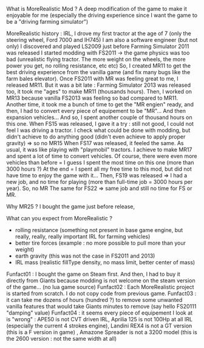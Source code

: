 What is MoreRealistic Mod ?
A deep modification of the game to make it enjoyable for me (especially the driving experience since I want the game to be a "driving farming simulator") 

MoreRealistic history :
IRL, I drove my first tractor at the age of 7 (only the steering wheel, Ford 7000 and IH745)
I am also a software engineer (but not only)
I discovered and played LS2009 just before Farming Simulator 2011 was released
I started modding with FS2011 -> the game physics was too bad (unrealistic flying tractor. The more weight on the wheels, the more power you get, no rolling resistance, etc etc)
So, I created MR11 to get the best driving experience from the vanilla game (and fix many bugs like the farm bales elevator). Once FS2011 with MR was feeling great to me, I released MR11.
But it was a bit late : Farming Simulator 2013 was released too, it took me "ages" to make MR11 (thousands hours).
Then, I worked on MR13 because vanilla FS2013 was feeling so bad compared to MR11. Another time, it took me a bunch of time to get the "MR engien" ready, and then, I had to convert every piece of equipement to be "MR"... And then expansion vehicles...
And so, I spent another couple of thousand hours on this one.
When FS15 was released, I gave it a try : still not good, I could not feel I was driving a tractor. I check what could be done with modding, but didn't achieve to do anything good (didn't even achieve to apply proper gravity) => so no MR15
When FS17 was released, it feeled the same. As usual, it was like playing with "playmobil" tractors. I achieve to make MR17 and spent a lot of time to convert vehicles. Of course, there were even more vehicles than before = I guess I spent the most time on this one (more than 3000 hours ?)
At the end = I spent all my free time to this mod, but did not have time to enjoy the game with it...
Then, FS19 was released => I had a new job, and no time for playing (more than full-time job = 3000 hours per year). So, no MR
The same for FS22 => same job and still no time for FS or MR.



Why MR25 ?
I bought the game just before release, 

What can you expect from MoreRealistic ?
* rolling resistance (something not present in base game engine, but really, really, really important IRL for farming vehicles)
* better tire forces (example : no more possible to pull more than your weight)
* earth gravity (this was not the case in FS2011 and 2013)
* IRL mass (realistic fillType density, no mass limit, better center of mass)



Funfact01 : I bought the game on Steam first. And then, I had to buy it directly from Giants because modding is not welcome on the steam version of the game... (no lua game source)
Funfact02 : Each MoreRealistic project is started from scratch. I do not copy code from previous game.
Funfact03 : it can take me dozens of hours (hundred ?) to remove some unwanted vanilla features that would take Giants minutes to remove (say hello FS20111 "damping" value)
Funfact04 : it seems every piece of equipement I look at is "wrong" : APE50 is not CVT driven IRL, Aprilia 125 is not 100Hp at all IRL (especially the current 4 strokes engine), Landini REX4 is not a GT version (this is a F version in game) , Amazone Spreader is not a 3200 model (this is the 2600 version : not the same width at all)
